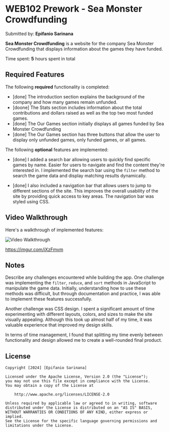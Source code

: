 # WEB102 Prework - Sea Monster Crowdfunding

Submitted by: **Epifanio Sarinana**

**Sea Monster Crowdfunding** is a website for the company Sea Monster Crowdfunding that displays information about the games they have funded.

Time spent: **5** hours spent in total

## Required Features

The following **required** functionality is completed:

* [done] The introduction section explains the background of the company and how many games remain unfunded.
* [doone] The Stats section includes information about the total contributions and dollars raised as well as the top two most funded games.
* [done] The Our Games section initially displays all games funded by Sea Monster Crowdfunding
* [done] The Our Games section has three buttons that allow the user to display only unfunded games, only funded games, or all games.

The following **optional** features are implemented:

* [done] I added a search bar allowing users to quickly find specific games by name. Easier for users to navigate and find the content they're interested in. I implemented the search bar using the `filter` method to search the game data and display matching results dynamically.

* [done] I also included a navigation bar that allows users to jump to different sections of the site. This improves the overall usability of the site by providing quick access to key areas. The navigation bar was styled using CSS.

## Video Walkthrough

Here's a walkthrough of implemented features:

<img src='http://i.imgur.com/link/to/your/gif/file.gif' title='Video Walkthrough' width='' alt='Video Walkthrough' />

<!-- Replace this with whatever GIF tool you used! -->
https://imgur.com/iXzFmvm
<!-- Recommended tools:
[Kap](https://getkap.co/) for macOS
[ScreenToGif](https://www.screentogif.com/) for Windows
[peek](https://github.com/phw/peek) for Linux. -->

## Notes

Describe any challenges encountered while building the app.
One challenge was implementing the `filter`, `reduce`, and `sort` methods in JavaScript to manipulate the game data. Initially, understanding how to use these methods was difficult, but through documentation and practice, I was able to implement these features successfully.

Another challenge was CSS design. I spent a significant amount of time experimenting with different layouts, colors, and sizes to make the site visually appealing. Although this took up almost half of my time, it was valuable experience that improved my design skills.

In terms of time management, I found that splitting my time evenly between functionality and design allowed me to create a well-rounded final product. 

## License

    Copyright [2024] [Epifanio Sarinana]

    Licensed under the Apache License, Version 2.0 (the "License");
    you may not use this file except in compliance with the License.
    You may obtain a copy of the License at

        http://www.apache.org/licenses/LICENSE-2.0

    Unless required by applicable law or agreed to in writing, software
    distributed under the License is distributed on an "AS IS" BASIS,
    WITHOUT WARRANTIES OR CONDITIONS OF ANY KIND, either express or implied.
    See the License for the specific language governing permissions and
    limitations under the License.
